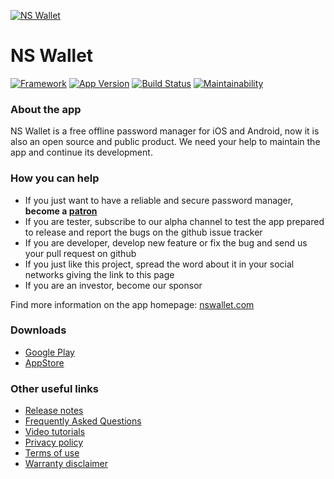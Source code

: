 [![NS Wallet](https://github.com/bykovme/nswallet/blob/update/badges/banner.png?raw=true)](https://nswallet.com/)

# NS Wallet 

[![Framework](https://img.shields.io/badge/framework-Xamarin.Forms-3498DB?logo=xamarin&logoColor=white)](https://github.com/xamarin/Xamarin.Forms)
[![App Version](https://img.shields.io/itunes/v/869304848?color=orange&label=app%20version)](#downloads)
[![Build Status](https://app.bitrise.io/app/d80a106bb67fa6e8/status.svg?token=xnyYwDyHqw773UCliHgd4g&branch=develop)](https://app.bitrise.io/app/d80a106bb67fa6e8)
[![Maintainability](https://api.codeclimate.com/v1/badges/0265f119ef5164d3ee70/maintainability)](https://codeclimate.com/github/bykovme/nswallet/maintainability)

### About the app

NS Wallet is a free offline password manager for iOS and Android, now it is also an open source and public product. We need your help to maintain the app and continue its development.

### How you can help

- If you just want to have a reliable and secure password manager, **become a [patron](https://www.patreon.com/nswallet)**
- If you are tester, subscribe to our alpha channel to test the app prepared to release and report the bugs on the github issue tracker
- If you are developer, develop new feature or fix the bug and send us your pull request on github
- If you just like this project, spread the word about it in your social networks giving the link to this page 
- If you are an investor, become our sponsor

Find more information on the app homepage: [nswallet.com](https://nswallet.com)

### Downloads

- [Google Play](https://play.google.com/store/apps/details?id=com.nyxbull.nswallet)
- [AppStore](https://apps.apple.com/us/app/ns-wallet-password-manager/id869304848)

### Other useful links

- [Release notes](https://releasenotes.nswallet.com/)
- [Frequently Asked Questions](https://faq.nswallet.com/)
- [Video tutorials](https://faq.nswallet.com/tutorials.html)
- [Privacy policy](https://privacy.nswallet.com/)
- [Terms of use](https://privacy.nswallet.com/terms.html)
- [Warranty disclaimer](https://privacy.nswallet.com/disclaimer.html)
